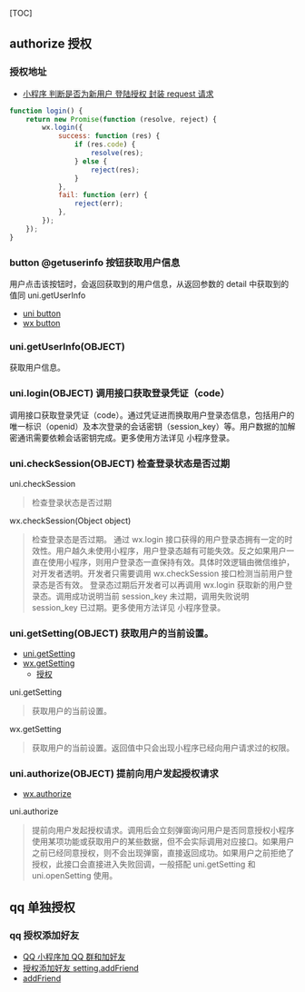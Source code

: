 [TOC]

## authorize 授权

### 授权地址

-   [小程序 判断是否为新用户 登陆授权 封装 request 请求](https://www.jianshu.com/p/ed225b88bb9a)

```js
function login() {
	return new Promise(function (resolve, reject) {
		wx.login({
			success: function (res) {
				if (res.code) {
					resolve(res);
				} else {
					reject(res);
				}
			},
			fail: function (err) {
				reject(err);
			},
		});
	});
}
```

### button @getuserinfo 按钮获取用户信息

用户点击该按钮时，会返回获取到的用户信息，从返回参数的 detail 中获取到的值同 uni.getUserInfo

-   [uni button](https://uniapp.dcloud.io/component/button)
-   [wx button](https://developers.weixin.qq.com/miniprogram/dev/component/button.html)

### uni.getUserInfo(OBJECT)

获取用户信息。

### uni.login(OBJECT) 调用接口获取登录凭证（code）

调用接口获取登录凭证（code）。通过凭证进而换取用户登录态信息，包括用户的唯一标识（openid）及本次登录的会话密钥（session_key）等。用户数据的加解密通讯需要依赖会话密钥完成。更多使用方法详见 小程序登录。

### uni.checkSession(OBJECT) 检查登录状态是否过期

uni.checkSession

> 检查登录状态是否过期

wx.checkSession(Object object)

> 检查登录态是否过期。
> 通过 wx.login 接口获得的用户登录态拥有一定的时效性。用户越久未使用小程序，用户登录态越有可能失效。反之如果用户一直在使用小程序，则用户登录态一直保持有效。具体时效逻辑由微信维护，对开发者透明。开发者只需要调用 wx.checkSession 接口检测当前用户登录态是否有效。
> 登录态过期后开发者可以再调用 wx.login 获取新的用户登录态。调用成功说明当前 session_key 未过期，调用失败说明 session_key 已过期。更多使用方法详见 小程序登录。

### uni.getSetting(OBJECT) 获取用户的当前设置。

-   [uni.getSetting](https://uniapp.dcloud.io/api/other/setting?id=getsetting)
-   [wx.getSetting](https://developers.weixin.qq.com/miniprogram/dev/api/open-api/setting/wx.getSetting.html)
    -   [授权](https://developers.weixin.qq.com/miniprogram/dev/framework/open-ability/authorize.html)

uni.getSetting

> 获取用户的当前设置。

wx.getSetting

> 获取用户的当前设置。返回值中只会出现小程序已经向用户请求过的权限。

### uni.authorize(OBJECT) 提前向用户发起授权请求

-   [wx.authorize](https://developers.weixin.qq.com/miniprogram/dev/api/open-api/authorize/wx.authorize.html)

uni.authorize

> 提前向用户发起授权请求。调用后会立刻弹窗询问用户是否同意授权小程序使用某项功能或获取用户的某些数据，但不会实际调用对应接口。如果用户之前已经同意授权，则不会出现弹窗，直接返回成功。如果用户之前拒绝了授权，此接口会直接进入失败回调，一般搭配 uni.getSetting 和 uni.openSetting 使用。

## qq 单独授权

### qq 授权添加好友

-   [QQ 小程序加 QQ 群和加好友](https://blog.csdn.net/weixin_45514169/article/details/107397007)
-   [授权添加好友 setting.addFriend](https://q.qq.com/wiki/develop/game/frame/open-ability/authorize.html)
-   [addFriend](https://q.qq.com/wiki/develop/miniprogram/component/form/button.html)
